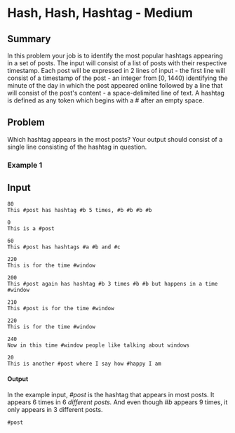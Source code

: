 # Hash, Hash, Hashtag - Medium

## Summary
In this problem your job is to identify the most popular hashtags
appearing in a set of posts. The input will consist of a list of posts with
their respective timestamp. Each post will be expressed in 2 lines of input -
the first line will consist of a timestamp of the post - an integer from [0,
1440) identifying the minute of the day in which the post appeared online
followed by a line that will consist of the post's content - a space-delimited
line of text. A hashtag is defined as any token which begins with a # after an
empty space.

## Problem
Which hashtag appears in the most posts? Your output should consist
of a single line consisting of the hashtag in question.

### Example 1

## Input
```
80
This #post has hashtag #b 5 times, #b #b #b #b

0
This is a #post

60
This #post has hashtags #a #b and #c

220
This is for the time #window

200
This #post again has hashtag #b 3 times #b #b but happens in a time #window

210
This #post is for the time #window

220
This is for the time #window

240
Now in this time #window people like talking about windows

20
This is another #post where I say how #happy I am
```

#### Output
In the example input, *#post* is the hashtag that appears in most
posts. It appears 6 times in 6 *different posts.* And even though *#b* appears 9
times, it only appears in 3 different posts.

```
#post
```
